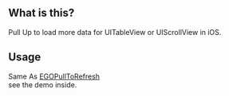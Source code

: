 ## What is this?
Pull Up to load more data for UITableView or UIScrollView in iOS.  

## Usage 
Same As [EGOPullToRefresh](https://github.com/enormego/EGOTableViewPullRefresh)  
see the demo inside.


